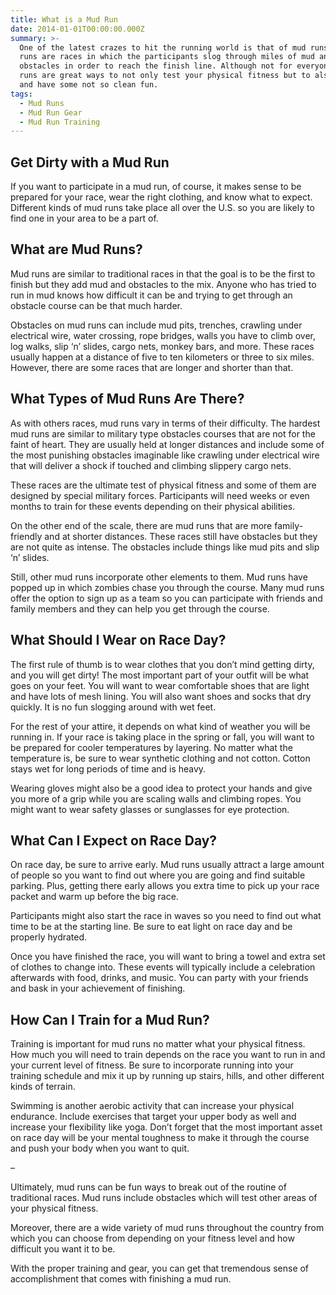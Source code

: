 ```yaml
---
title: What is a Mud Run
date: 2014-01-01T00:00:00.000Z
summary: >-
  One of the latest crazes to hit the running world is that of mud runs. Mud
  runs are races in which the participants slog through miles of mud and
  obstacles in order to reach the finish line. Although not for everyone, mud
  runs are great ways to not only test your physical fitness but to also get out
  and have some not so clean fun.
tags:
  - Mud Runs
  - Mud Run Gear
  - Mud Run Training
---
```

## Get Dirty with a Mud Run

If you want to participate in a mud run, of course, it makes sense to be prepared for your race, wear the right clothing, and know what to expect. Different kinds of mud runs take place all over the U.S. so you are likely to find one in your area to be a part of.

## What are Mud Runs?

Mud runs are similar to traditional races in that the goal is to be the first to finish but they add mud and obstacles to the mix. Anyone who has tried to run in mud knows how difficult it can be and trying to get through an obstacle course can be that much harder.

Obstacles on mud runs can include mud pits, trenches, crawling under electrical wire, water crossing, rope bridges, walls you have to climb over, log walks, slip ‘n’ slides, cargo nets, monkey bars, and more. These races usually happen at a distance of five to ten kilometers or three to six miles. However, there are some races that are longer and shorter than that.

## What Types of Mud Runs Are There?

As with others races, mud runs vary in terms of their difficulty. The hardest mud runs are similar to military type obstacles courses that are not for the faint of heart. They are usually held at longer distances and include some of the most punishing obstacles imaginable like crawling under electrical wire that will deliver a shock if touched and climbing slippery cargo nets.

These races are the ultimate test of physical fitness and some of them are designed by special military forces. Participants will need weeks or even months to train for these events depending on their physical abilities.

On the other end of the scale, there are mud runs that are more family-friendly and at shorter distances. These races still have obstacles but they are not quite as intense. The obstacles include things like mud pits and slip ‘n’ slides.

Still, other mud runs incorporate other elements to them. Mud runs have popped up in which zombies chase you through the course. Many mud runs offer the option to sign up as a team so you can participate with friends and family members and they can help you get through the course.

## What Should I Wear on Race Day?

The first rule of thumb is to wear clothes that you don’t mind getting dirty, and you will get dirty! The most important part of your outfit will be what goes on your feet. You will want to wear comfortable shoes that are light and have lots of mesh lining. You will also want shoes and socks that dry quickly. It is no fun slogging around with wet feet.

For the rest of your attire, it depends on what kind of weather you will be running in. If your race is taking place in the spring or fall, you will want to be prepared for cooler temperatures by layering. No matter what the temperature is, be sure to wear synthetic clothing and not cotton. Cotton stays wet for long periods of time and is heavy.

Wearing gloves might also be a good idea to protect your hands and give you more of a grip while you are scaling walls and climbing ropes. You might want to wear safety glasses or sunglasses for eye protection.

## What Can I Expect on Race Day?

On race day, be sure to arrive early. Mud runs usually attract a large amount of people so you want to find out where you are going and find suitable parking. Plus, getting there early allows you extra time to pick up your race packet and warm up before the big race.

Participants might also start the race in waves so you need to find out what time to be at the starting line. Be sure to eat light on race day and be properly hydrated.

Once you have finished the race, you will want to bring a towel and extra set of clothes to change into. These events will typically include a celebration afterwards with food, drinks, and music. You can party with your friends and bask in your achievement of finishing.

## How Can I Train for a Mud Run?

Training is important for mud runs no matter what your physical fitness. How much you will need to train depends on the race you want to run in and your current level of fitness. Be sure to incorporate running into your training schedule and mix it up by running up stairs, hills, and other different kinds of terrain.

Swimming is another aerobic activity that can increase your physical endurance. Include exercises that target your upper body as well and increase your flexibility like yoga. Don’t forget that the most important asset on race day will be your mental toughness to make it through the course and push your body when you want to quit.

–

Ultimately, mud runs can be fun ways to break out of the routine of traditional races. Mud runs include obstacles which will test other areas of your physical fitness.

Moreover, there are a wide variety of mud runs throughout the country from which you can choose from depending on your fitness level and how difficult you want it to be.

With the proper training and gear, you can get that tremendous sense of accomplishment that comes with finishing a mud run.
